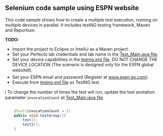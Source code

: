 ## Selenium code sample using ESPN website

This code sample shows how to create a multiple test execution, running on multiple devices in parallel.
It includes testNG testing framework, Maven and Reportium. 

**TODO:**
- Import the project to Eclipse or IntelliJ as a Maven project.
- Set your Perfecto lab credentials and lab name in the [Test_Main.java file](https://github.com/PerfectoCode/Samples/blob/master/Selenium/ESPN_Test/src/test/java/Test_Main.java).
- Set your device capabilities in the [testng.xml file](https://github.com/PerfectoCode/Samples/blob/master/Selenium/ESPN_Test/testng.xml). DO NOT CHANGE THE DEVICE LOCATION (The scenario is designed only for the ESPN global website:exclamation:).
- Set your ESPN email and password (Register at www.espn.go.com).
- Execute from [testng.xml file](https://github.com/PerfectoCode/Samples/blob/master/Selenium/ESPN_Test/testng.xml) as TestNG test.

:information_source: To change the number of times the test will run, update the test anotation parameter `invocationCount` at [Test_Main.java file](https://github.com/PerfectoCode/Samples/blob/master/Selenium/ESPN_Test/src/test/java/Test_Main.java).

```java
	
    @Test(invocationCount = 1)
    public void testGroup(){
        test();
        test2();
    }
```

